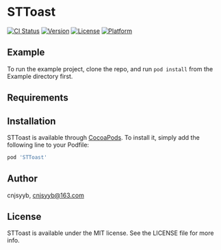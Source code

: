 # STToast

[![CI Status](https://img.shields.io/travis/cnjsyyb/STToast.svg?style=flat)](https://travis-ci.org/cnjsyyb/STToast)
[![Version](https://img.shields.io/cocoapods/v/STToast.svg?style=flat)](https://cocoapods.org/pods/STToast)
[![License](https://img.shields.io/cocoapods/l/STToast.svg?style=flat)](https://cocoapods.org/pods/STToast)
[![Platform](https://img.shields.io/cocoapods/p/STToast.svg?style=flat)](https://cocoapods.org/pods/STToast)

## Example

To run the example project, clone the repo, and run `pod install` from the Example directory first.

## Requirements

## Installation

STToast is available through [CocoaPods](https://cocoapods.org). To install
it, simply add the following line to your Podfile:

```ruby
pod 'STToast'
```

## Author

cnjsyyb, cnjsyyb@163.com

## License

STToast is available under the MIT license. See the LICENSE file for more info.
